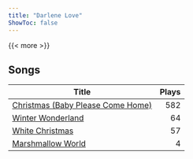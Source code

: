 ```yaml
---
title: "Darlene Love"
ShowToc: false
---
```


{{< more >}}

## Songs
Title | Plays 
----- | -----: 
[Christmas (Baby Please Come Home)](/songs/christmas-baby-please-come-home) | 582
[Winter Wonderland](/songs/winter-wonderland) | 64
[White Christmas](/songs/white-christmas) | 57
[Marshmallow World](/songs/marshmallow-world) | 4

